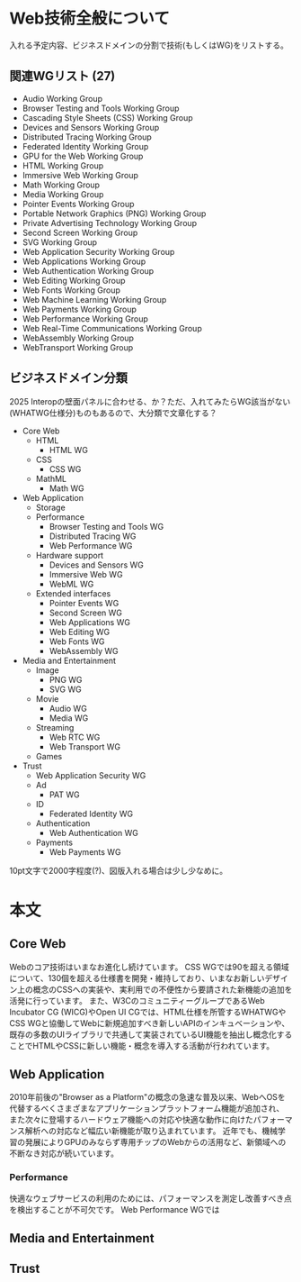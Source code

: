 # Web技術全般について

入れる予定内容、ビジネスドメインの分割で技術(もしくはWG)をリストする。

## 関連WGリスト (27)

- Audio Working Group
- Browser Testing and Tools Working Group
- Cascading Style Sheets (CSS) Working Group
- Devices and Sensors Working Group
- Distributed Tracing Working Group
- Federated Identity Working Group
- GPU for the Web Working Group
- HTML Working Group
- Immersive Web Working Group
- Math Working Group
- Media Working Group
- Pointer Events Working Group
- Portable Network Graphics (PNG) Working Group
- Private Advertising Technology Working Group
- Second Screen Working Group
- SVG Working Group
- Web Application Security Working Group
- Web Applications Working Group
- Web Authentication Working Group
- Web Editing Working Group
- Web Fonts Working Group
- Web Machine Learning Working Group
- Web Payments Working Group
- Web Performance Working Group
- Web Real-Time Communications Working Group
- WebAssembly Working Group
- WebTransport Working Group

## ビジネスドメイン分類

2025 Interopの壁面パネルに合わせる、か？ただ、入れてみたらWG該当がない(WHATWG仕様分)ものもあるので、大分類で文章化する？

- Core Web
  - HTML
    - HTML WG
  - CSS
    - CSS WG
  - MathML
    - Math WG
- Web Application
  - Storage
  - Performance
    - Browser Testing and Tools WG
    - Distributed Tracing WG
    - Web Performance WG
  - Hardware support
    - Devices and Sensors WG
    - Immersive Web WG
    - WebML WG
  - Extended interfaces
    - Pointer Events WG
    - Second Screen WG
    - Web Applications WG
    - Web Editing WG
    - Web Fonts WG
    - WebAssembly WG
- Media and Entertainment
  - Image
    - PNG WG
    - SVG WG
  - Movie
    - Audio WG
    - Media WG
  - Streaming
    - Web RTC WG
    - Web Transport WG
  - Games
- Trust
  - Web Application Security WG
  - Ad
    - PAT WG
  - ID
    - Federated Identity WG
  - Authentication
    - Web Authentication WG
  - Payments
    - Web Payments WG

10pt文字で2000字程度(?)、図版入れる場合は少し少なめに。

# 本文

## Core Web

Webのコア技術はいまなお進化し続けています。
CSS WGでは90を超える領域について、130個を超える仕様書を開発・維持しており、いまなお新しいデザイン上の概念のCSSへの実装や、実利用での不便性から要請された新機能の追加を活発に行っています。
また、W3CのコミュニティーグループであるWeb Incubator CG (WICG)やOpen UI CGでは、HTML仕様を所管するWHATWGやCSS WGと協働してWebに新規追加すべき新しいAPIのインキュベーションや、
既存の多数のUIライブラリで共通して実装されているUI機能を抽出し概念化することでHTMLやCSSに新しい機能・概念を導入する活動が行われています。

## Web Application

2010年前後の"Browser as a Platform"の概念の急速な普及以来、WebへOSを代替するべくさまざまなアプリケーションプラットフォーム機能が追加され、
また次々に登場するハードウェア機能への対応や快適な動作に向けたパフォーマンス解析への対応など幅広い新機能が取り込まれています。
近年でも、機械学習の発展によりGPUのみならず専用チップのWebからの活用など、新領域への不断なき対応が続いています。

### Performance

快適なウェブサービスの利用のためには、パフォーマンスを測定し改善すべき点を検出することが不可欠です。
Web Performance WGでは

## Media and Entertainment


## Trust

